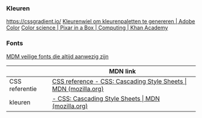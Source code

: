 
### Kleuren
https://cssgradient.io/
[Kleurenwiel om kleurenpaletten te genereren | Adobe Color](https://color.adobe.com/nl/create/color-wheel)
[Color science | Pixar in a Box | Computing | Khan Academy](https://www.khanacademy.org/computing/pixar/color)

### Fonts
[MDM veilige fonts die altijd aanwezig zijn](https://developer.mozilla.org/en-US/docs/Learn/CSS/Styling_text/Fundamentals#web_safe_fonts)






|                | MDN link                                                                                                                       |
| -------------- | ------------------------------------------------------------------------------------------------------------------------------ |
| CSS referentie | [CSS reference - CSS: Cascading Style Sheets \| MDN (mozilla.org)](https://developer.mozilla.org/en-US/docs/Web/CSS/Reference) |
| kleuren        | [<color> - CSS: Cascading Style Sheets \| MDN (mozilla.org)](https://developer.mozilla.org/en-US/docs/Web/CSS/color_value)     |
